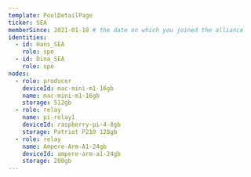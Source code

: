 ```yaml
---
template: PoolDetailPage
ticker: SEA
memberSince: 2021-01-18 # the date on which you joined the alliance
identities:
  - id: Hans_SEA
    role: spo
  - id: Dina_SEA
    role: spo
nodes:
  - role: producer
    deviceId: mac-mini-m1-16gb
    name: mac-mini-m1-16gb
    storage: 512gb
  - role: relay
    name: pi-relay1
    deviceId: raspberry-pi-4-8gb
    storage: Patriot P210 128gb
  - role: relay
    name: Ampere-Arm-A1-24gb
    deviceId: ampere-arm-a1-24gb
    storage: 200gb
---
```

